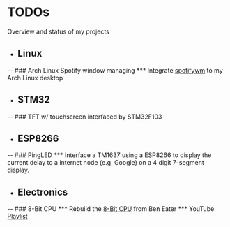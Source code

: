 # TODOs
Overview and status of my projects

- ## Linux
-- ### Arch Linux Spotify window managing
*** Integrate [spotifywm](https://github.com/dasJ/spotifywm) to my Arch Linux desktop 

- ## STM32
-- ### TFT w/ touchscreen interfaced by STM32F103

- ## ESP8266
-- ### PingLED
*** Interface a TM1637 using a ESP8266 to display the current delay to a internet node (e.g. Google) on a 4 digit 7-segment display.

- ## Electronics

-- ### 8-Bit CPU
*** Rebuild the [8-Bit CPU](https://eater.net/) from Ben Eater
*** YouTube [Playlist](https://www.youtube.com/playlist?list=PLowKtXNTBypGqImE405J2565dvjafglHU)
